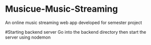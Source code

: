 # Musicue-Music-Streaming
An online music streaming web app developed for semester project

#Starting backend server
Go into the backend directory then start the server using nodemon
